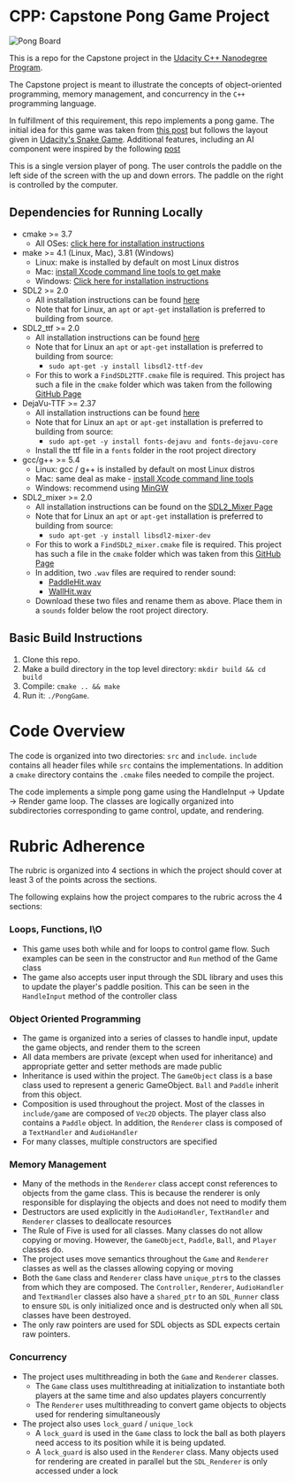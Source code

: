 # CPP: Capstone Pong Game Project

![Pong Board](https://raw.github.com/MattB17/Cpp-Pong-Game/master/images/pong_game.png)

This is a repo for the Capstone project in the [Udacity C++ Nanodegree Program](https://www.udacity.com/course/c-plus-plus-nanodegree--nd213).

The Capstone project is meant to illustrate the concepts of object-oriented programming, memory management, and concurrency in the `C++` programming language.

In fulfillment of this requirement, this repo implements a pong game. The initial idea for this game was taken from [this post](https://austinmorlan.com/posts/pong_clone/) but follows the layout given in [Udacity's Snake Game](https://github.com/udacity/CppND-Capstone-Snake-Game). Additional features, including an AI component were inspired by the following [post](https://www.gamefromscratch.com/page/Game-From-Scratch-CPP-Edition.aspx)

This is a single version player of pong. The user controls the paddle on the left side of
the screen with the up and down errors. The paddle on the right is controlled by the computer.

## Dependencies for Running Locally
* cmake >= 3.7
  * All OSes: [click here for installation instructions](https://cmake.org/install/)
* make >= 4.1 (Linux, Mac), 3.81 (Windows)
  * Linux: make is installed by default on most Linux distros
  * Mac: [install Xcode command line tools to get make](https://developer.apple.com/xcode/features/)
  * Windows: [Click here for installation instructions](http://gnuwin32.sourceforge.net/packages/make.htm)
* SDL2 >= 2.0
  * All installation instructions can be found [here](https://wiki.libsdl.org/Installation)
  * Note that for Linux, an `apt` or `apt-get` installation is preferred to building from source.
* SDL2_ttf >= 2.0
  * All installation instructions can be found [here](https://www.libsdl.org/projects/SDL_ttf/)
  * Note that for Linux an `apt` or `apt-get` installation is preferred to building from source:
    * `sudo apt-get -y install libsdl2-ttf-dev`
  * For this to work a `FindSDL2TTF.cmake` file is required. This project has such a file in the `cmake` folder which was taken from the following [GitHub Page](https://github.com/Deraen/ohj2710/blob/master/cmake_modules/FindSDL2TTF.cmake)
* DejaVu-TTF >= 2.37
  * All installation instructions can be found [here](https://sourceforge.net/projects/dejavu/files/dejavu/2.37/)
  * Note that for Linux an `apt` or `apt-get` installation is preferred to building from source:
    * `sudo apt-get -y install fonts-dejavu and fonts-dejavu-core`
  * Install the ttf file in a `fonts` folder in the root project directory
* gcc/g++ >= 5.4
  * Linux: gcc / g++ is installed by default on most Linux distros
  * Mac: same deal as make - [install Xcode command line tools](https://developer.apple.com/xcode/features/)
  * Windows: recommend using [MinGW](http://www.mingw.org/)
* SDL2_mixer >= 2.0
  * All installation instructions can be found on the [SDL2_Mixer Page](https://www.libsdl.org/projects/SDL_mixer/)
  * Note that for Linux an `apt` or `apt-get` installation is preferred to building from source:
    * `sudo apt-get -y install libsdl2-mixer-dev`
  * For this to work a `FindSDL2_mixer.cmake` file is required. This project has such a file in the `cmake` folder which was taken from this [GitHub Page](https://github.com/Tangent128/luasdl2/blob/master/cmake/FindSDL2_mixer.cmake)
  * In addition, two `.wav` files are required to render sound:
    * [PaddleHit.wav](https://freesound.org/people/NoiseCollector/sounds/4360/)
    * [WallHit.wav](https://freesound.org/people/NoiseCollector/sounds/4359/)
  * Download these two files and rename them as above. Place them in a `sounds` folder below the root project directory.

## Basic Build Instructions

1. Clone this repo.
2. Make a build directory in the top level directory: `mkdir build && cd build`
3. Compile: `cmake .. && make`
4. Run it: `./PongGame`.

# Code Overview
The code is organized into two directories: `src` and `include`. `include` contains all header files while `src` contains the implementations. In addition a `cmake` directory contains the `.cmake` files needed to compile the project.

The code implements a simple pong game using the HandleInput -> Update -> Render game loop. The classes are logically
organized into subdirectories corresponding to game control, update, and rendering.

# Rubric Adherence
The rubric is organized into 4 sections in which the project should cover at least 3 of the points across the sections.

The following explains how the project compares to the rubric across the 4 sections:

### Loops, Functions, I\O
* This game uses both while and for loops to control game flow. Such examples can be seen in the constructor and `Run` method of the Game class
* The game also accepts user input through the SDL library and uses this to update the player's paddle position. This can be seen in the `HandleInput` method of the controller class

### Object Oriented Programming
* The game is organized into a series of classes to handle input, update the game objects, and render them to the screen
* All data members are private (except when used for inheritance) and appropriate getter and setter methods are made public
* Inheritance is used within the project. The `GameObject` class is a base class used to represent a generic GameObject. `Ball` and `Paddle` inherit from this object.
* Composition is used throughout the project. Most of the classes in `include/game` are composed of `Vec2D` objects. The player class also contains a `Paddle` object. In addition, the `Renderer` class is composed of a `TextHandler` and
`AudioHandler`
* For many classes, multiple constructors are specified

### Memory Management
* Many of the methods in the `Renderer` class accept const references to objects from the game class. This is because the renderer is only responsible for displaying the objects and does not need to modify them
* Destructors are used explicitly in the `AudioHandler`, `TextHandler` and `Renderer` classes to deallocate resources
* The Rule of Five is used for all classes. Many classes do not allow copying or moving. However, the `GameObject`, `Paddle`, `Ball`, and `Player` classes do.
* The project uses move semantics throughout the `Game` and `Renderer` classes as well as the classes allowing copying or moving
* Both the `Game` class and `Renderer` class have `unique_ptr`s to the classes from which they are composed. The `Controller`, `Renderer`, `AudioHandler` and `TextHandler` classes also have a `shared_ptr` to an `SDL_Runner` class to ensure `SDL` is only initialized once and is destructed only when all `SDL` classes have been destroyed.
* The only raw pointers are used for SDL objects as SDL expects certain raw pointers.

### Concurrency
* The project uses multithreading in both the `Game` and `Renderer` classes.
  * The `Game` class uses multithreading at initialization to instantiate both players at the same time and also updates players concurrently
  * The `Renderer` uses multithreading to convert game objects to objects used for rendering simultaneously
* The project also uses `lock_guard` / `unique_lock`
  * A `lock_guard` is used in the `Game` class to lock the ball as both players need access to its position while it is being updated.
  * A `lock_guard` is also used in the `Renderer` class. Many objects used for rendering are created in parallel but the `SDL_Renderer` is only accessed under a lock